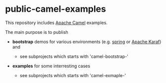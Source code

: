 # public-camel-examples

This repository includes [Apache Camel](https://camel.apache.org/) examples.

The main purpose is to publish 

* **bootstrap** demos for various environments (e.g. [spring](http://spring.io/) or [Apache Karaf](https://karaf.apache.org/)) and
    * see subprojects which starts with 'camel-bootstrap-'

* **examples** for some interresting cases
    * see subprojects which starts with 'camel-exmaple-'



